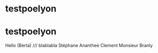 ﻿# testpoelyon
# testpoelyon
Hello (Berta)  /// blablabla
Stéphane
Ananthee
Clement
Monsieur Branly
